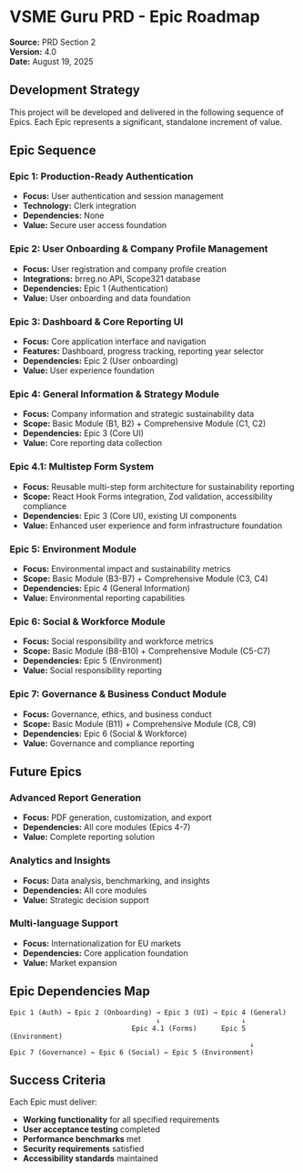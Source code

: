 # VSME Guru PRD - Epic Roadmap

**Source:** PRD Section 2  
**Version:** 4.0  
**Date:** August 19, 2025

## Development Strategy

This project will be developed and delivered in the following sequence of Epics. Each Epic represents a significant, standalone increment of value.

## Epic Sequence

### Epic 1: Production-Ready Authentication
- **Focus:** User authentication and session management
- **Technology:** Clerk integration
- **Dependencies:** None
- **Value:** Secure user access foundation

### Epic 2: User Onboarding & Company Profile Management
- **Focus:** User registration and company profile creation
- **Integrations:** brreg.no API, Scope321 database
- **Dependencies:** Epic 1 (Authentication)
- **Value:** User onboarding and data foundation

### Epic 3: Dashboard & Core Reporting UI
- **Focus:** Core application interface and navigation
- **Features:** Dashboard, progress tracking, reporting year selector
- **Dependencies:** Epic 2 (User onboarding)
- **Value:** User experience foundation

### Epic 4: General Information & Strategy Module
- **Focus:** Company information and strategic sustainability data
- **Scope:** Basic Module (B1, B2) + Comprehensive Module (C1, C2)
- **Dependencies:** Epic 3 (Core UI)
- **Value:** Core reporting data collection

### Epic 4.1: Multistep Form System
- **Focus:** Reusable multi-step form architecture for sustainability reporting
- **Scope:** React Hook Forms integration, Zod validation, accessibility compliance
- **Dependencies:** Epic 3 (Core UI), existing UI components
- **Value:** Enhanced user experience and form infrastructure foundation

### Epic 5: Environment Module
- **Focus:** Environmental impact and sustainability metrics
- **Scope:** Basic Module (B3-B7) + Comprehensive Module (C3, C4)
- **Dependencies:** Epic 4 (General Information)
- **Value:** Environmental reporting capabilities

### Epic 6: Social & Workforce Module
- **Focus:** Social responsibility and workforce metrics
- **Scope:** Basic Module (B8-B10) + Comprehensive Module (C5-C7)
- **Dependencies:** Epic 5 (Environment)
- **Value:** Social responsibility reporting

### Epic 7: Governance & Business Conduct Module
- **Focus:** Governance, ethics, and business conduct
- **Scope:** Basic Module (B11) + Comprehensive Module (C8, C9)
- **Dependencies:** Epic 6 (Social & Workforce)
- **Value:** Governance and compliance reporting

## Future Epics

### Advanced Report Generation
- **Focus:** PDF generation, customization, and export
- **Dependencies:** All core modules (Epics 4-7)
- **Value:** Complete reporting solution

### Analytics and Insights
- **Focus:** Data analysis, benchmarking, and insights
- **Dependencies:** All core modules
- **Value:** Strategic decision support

### Multi-language Support
- **Focus:** Internationalization for EU markets
- **Dependencies:** Core application foundation
- **Value:** Market expansion

## Epic Dependencies Map

```
Epic 1 (Auth) → Epic 2 (Onboarding) → Epic 3 (UI) → Epic 4 (General)
                                    ↓                    ↓
                              Epic 4.1 (Forms)      Epic 5 (Environment)
                                                           ↓
Epic 7 (Governance) ← Epic 6 (Social) ← Epic 5 (Environment)
```

## Success Criteria

Each Epic must deliver:
- **Working functionality** for all specified requirements
- **User acceptance testing** completed
- **Performance benchmarks** met
- **Security requirements** satisfied
- **Accessibility standards** maintained 